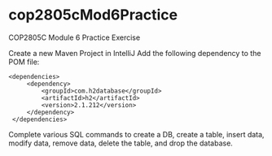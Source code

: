 # cop2805cMod6Practice
COP2805C Module 6 Practice Exercise 

Create a new Maven Project in IntelliJ
Add the following dependency to the POM file:

`<dependencies>`  
`     <dependency>`  
`         <groupId>com.h2database</groupId>`  
`         <artifactId>h2</artifactId>`  
`         <version>2.1.212</version>`  
`     </dependency>`  
` </dependencies>`  

Complete various SQL commands to create a DB, create a table, insert data, modify data, remove data, delete the table, and drop the database.
